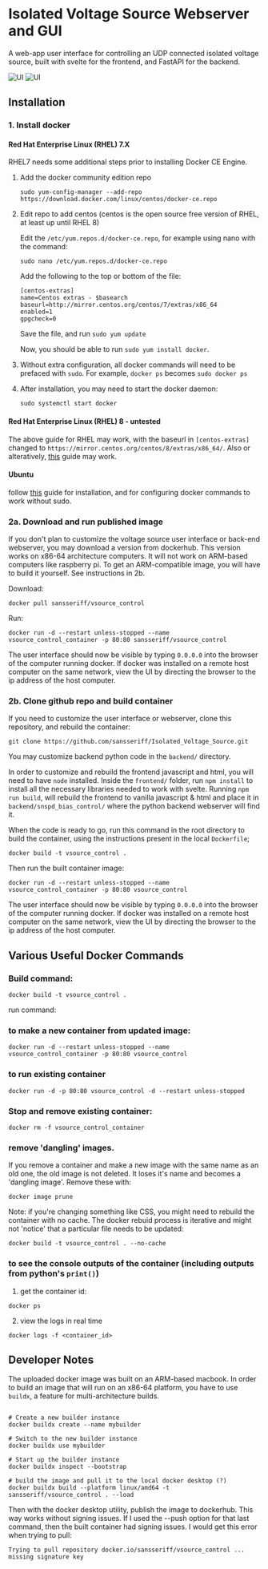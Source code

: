 # Isolated Voltage Source Webserver and GUI

A web-app user interface for controlling an UDP connected isolated voltage source, built with svelte for the frontend, and FastAPI for the backend. 

<!-- <img style="display: block; margin-left: auto; margin-right: auto; width: 30%" src="GUI.PNG"> -->

<!-- <p align="center">
  <img width="300" src="GUI.PNG">
</p> -->

![UI](https://raw.githubusercontent.com/sansseriff/Isolated_Voltage_Source/master/vsource_cropped_dark.png#gh-dark-mode-only)
![UI](https://raw.githubusercontent.com/sansseriff/Isolated_Voltage_Source/master/vsouce_cropped_light.png#gh-light-mode-only)


## Installation

### 1. Install docker

#### Red Hat Enterprise Linux (RHEL) 7.X
RHEL7 needs some additional steps prior to installing Docker CE Engine.

1. Add the docker community edition repo

    ```console
    sudo yum-config-manager --add-repo https://download.docker.com/linux/centos/docker-ce.repo
    ```

2. Edit repo to add centos (centos is the open source free version of RHEL, at least up until RHEL 8)

    Edit the `/etc/yum.repos.d/docker-ce.repo`, for example using nano with the command:

    ```console
    sudo nano /etc/yum.repos.d/docker-ce.repo
    ```

    Add the following to the top or bottom of the file:
    ```
    [centos-extras]
    name=Centos extras - $basearch
    baseurl=http://mirror.centos.org/centos/7/extras/x86_64
    enabled=1
    gpgcheck=0
    ```

    Save the file, and run `sudo yum update`

    Now, you should be able to run `sudo yum install docker`. 

3. Without extra configuration, all docker commands will need to be prefaced with `sudo`. For example, `docker ps` becomes `sudo docker ps`

4. After installation, you may need to start the docker daemon:
    ```
    sudo systemctl start docker
    ```

#### Red Hat Enterprise Linux (RHEL) 8 - untested

The above guide for RHEL may work, with the baseurl in `[centos-extras]` changed to `https://mirror.centos.org/centos/8/extras/x86_64/`. Also or alteratively, [this](https://docs.docker.com/engine/install/centos/) guide may work. 

#### Ubuntu

follow [this](https://www.digitalocean.com/community/tutorials/how-to-install-and-use-docker-on-ubuntu-20-04) guide for installation, and for configuring docker commands to work without sudo. 

### 2a. Download and run published image
If you don't plan to customize the voltage source user interface or back-end webserver, you may download a version from dockerhub. This version works on x86-64 architecture computers. It will not work on ARM-based computers like raspberry pi. To get an ARM-compatible image, you will have to build it yourself. See instructions in 2b. 

Download:

```
docker pull sansseriff/vsource_control
```

Run:
```
docker run -d --restart unless-stopped --name vsource_control_container -p 80:80 sansseriff/vsource_control
```

The user interface should now be visible by typing `0.0.0.0` into the browser of the computer running docker. If docker was installed on a remote host computer on the same network, view the UI by directing the browser to the ip address of the host computer. 

### 2b. Clone github repo and build container
If you need to customize the user interface or webserver, clone this repository, and rebuild the container:

```
git clone https://github.com/sansseriff/Isolated_Voltage_Source.git
```

You may customize backend python code in the `backend/` directory. 

In order to customize and rebuild the frontend javascript and html, you will need to have `node` installed. Inside the `frontend/` folder, run `npm install` to install all the necessary libraries needed to work with svelte. Running `npm run build`, will rebuild the frontend to vanilla javascript & html and place it in `backend/snspd_bias_control/` where the python backend webserver will find it. 

When the code is ready to go, run this command in the root directory to build the container, using the instructions present in the local `Dockerfile`; 

```
docker build -t vsource_control .
```

Then run the built container image:

```
docker run -d --restart unless-stopped --name vsource_control_container -p 80:80 vsource_control 
```

The user interface should now be visible by typing `0.0.0.0` into the browser of the computer running docker. If docker was installed on a remote host computer on the same network, view the UI by directing the browser to the ip address of the host computer. 


## Various Useful Docker Commands

### Build command:
```console
docker build -t vsource_control .
```

run command:
### to make a new container from updated image:
```console
docker run -d --restart unless-stopped --name vsource_control_container -p 80:80 vsource_control 
```


### to run existing container
```console
docker run -d -p 80:80 vsource_control -d --restart unless-stopped
```


### Stop and remove existing container:
```console
docker rm -f vsource_control_container
```

### remove 'dangling' images. 

If you remove a container and make a new image with the same name as an old one, the old image is not deleted. It loses it's name and becomes a 'dangling image'. Remove these with:

```
docker image prune
```


Note: if you're changing something like CSS, you might need to rebuild the container with no cache. The docker rebuid process is iterative and might not 'notice' that a particular file needs to be updated:
```console
docker build -t vsource_control . --no-cache
```
### to see the console outputs of the container (including outputs from python's `print()`)
1. get the container id:
```console
docker ps
```
2. view the logs in real time
```console
docker logs -f <container_id>
```


## Developer Notes

The uploaded docker image was built on an ARM-based macbook. In order to build an image that will run on an x86-64 platform, you have to use `buildx`, a feature for multi-architecture builds. 




```

# Create a new builder instance
docker buildx create --name mybuilder

# Switch to the new builder instance
docker buildx use mybuilder

# Start up the builder instance
docker buildx inspect --bootstrap

# build the image and pull it to the local docker desktop (?) 
docker buildx build --platform linux/amd64 -t sansseriff/vsource_control . --load
```

Then with the docker desktop utility, publish the image to dockerhub. This way works without signing issues. If I used the --push option for that last command, then the built container had signing issues. I would get this error when trying to pull:

```
Trying to pull repository docker.io/sansseriff/vsource_control ... 
missing signature key
```